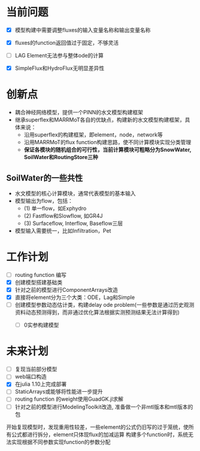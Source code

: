 # 当前问题
- [x] 模型构建中需要调整fluxes的输入变量名称和输出变量名称
- [x] fluxes的function返回值过于固定，不够灵活
- [ ] LAG Element无法参与整体ode的计算
- [x] SimpleFlux和HydroFlux无明显差异性


# 创新点
- 耦合神经网络模型，提供一个PINN的水文模型构建框架
- 继承superflex和MARRMoT各自的优缺点，构建新的水文模型构建框架，具体来说：
    - 沿用superflex的构建框架，即element，node，network等
    - 沿用MARRMoT的flux function构建思路，使不同计算模块实现分类管理
    - **保证各模块的随机组合的可行性，当前计算模块可粗略分为SnowWater, SoilWater和RoutingStore三种**

## SoilWater的一些共性
- 水文模型的核心计算模块，通常代表模型的基本输入
- 模型输出为flow，包括：
    - (1) 单一flow，如Exphydro
    - (2) Fastflow和Slowflow, 如GR4J
    - (3) Surfaceflow, Interflow, Baseflow三层
- 模型输入需要统一，比如Infiltration，Pet


# 工作计划

- [ ] routing function 编写
- [x] 创建模型搭建基础类
- [x] 针对之前的模型进行ComponentArrays改造
- [x] 直接将element分为三个大类：ODE，Lag和Simple
- [ ] 创建模型参数动态估计类，构建delay ode problem(一些参数是通过历史观测资料动态预测得到，而非通过优化算法根据实测预测结果无法计算得到)
    - [ ] 0实参构建模型



# 未来计划

- [ ] 复现当前部分模型
- [ ] web端口构造
- [x] 在julia 1.10上完成部署
- [ ] StaticArrays或能够将性能进一步提升
- [ ] routing function 的weight使用GuadGK.jl求解
- [ ] 针对之前的模型进行ModelingToolkit改造, 准备做一个非mtl版本和mtl版本的包

开始复现模型时，发现重用性较差，一些element的公式仍旧写的过于笼统，使所有公式都进行拆分，element只体现flux的加减运算
构建多个function时，系统无法实现根据不同参数实现function的参数分配
